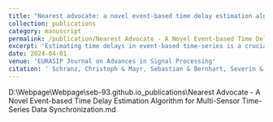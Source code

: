 ```yaml
---
title: "Nearest advocate: a novel event-based time delay estimation algorithm for multi-sensor time-series data synchronization"
collection: publications
category: manuscript
permalink: /publication/Nearest Advocate - A Novel Event-based Time Delay Estimation Algorithm for Multi-Sensor Time-Series Data Synchronization
excerpt: 'Estimating time delays in event-based time-series is a crucial task in signal processing as it affects the data quality and is a prerequisite for many subsequent analyses. In particular, data acquired from wearable devices often suffer from a low timestamp precision or clock drift. Current state-of-the-art methods such as Pearson Cross-Correlation are sensitive to typical data quality issues, e.g. misdetected events, and Dynamic Time Warping is computationally expensive. To overcome these limitations, we propose Nearest Advocate, a novel event-based time delay estimation method for multi-sensor time-series data synchronisation. We evaluate its performance using three independent datasets acquired from wearable sensor systems, demonstrating its superior precision, particularly for short, noisy time-series with missing events. Additionally, we introduce a sparse variant that balances precision and runtime. Finally, we demonstrate how Nearest Advocate can be used to solve the problem of linear as well as non-linear clock drifts. Thus, Nearest Advocate offers a promising opportunity for time delay estimation and post-hoc synchronization for challenging datasets across various applications.'
date: 2024-04-01
venue: 'EURASIP Journal on Advances in Signal Processing'
citation: ' Schranz, Christoph & Mayr, Sebastian & Bernhart, Severin & Halmich, Christina. (2024). Nearest advocate: a novel event-based time delay estimation algorithm for multi-sensor time-series data synchronization. EURASIP Journal on Advances in Signal Processing. 2024. 10.1186/s13634-024-01143-1. '
---
```



D:\Webpage\Webpage\seb-93.github.io\_publications\Nearest Advocate - A Novel Event-based Time Delay Estimation Algorithm for Multi-Sensor Time-Series Data Synchronization.md